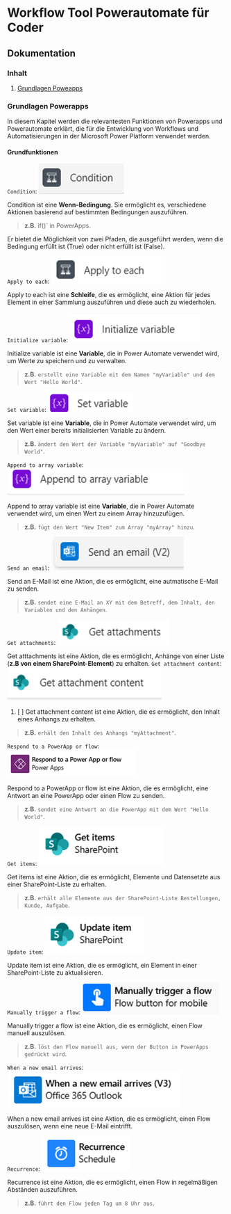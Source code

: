 # **Workflow Tool Powerautomate für Coder**
## **Dokumentation**

### **Inhalt**

1. [Grundlagen Poweapps](#grundlagen-powerapps)


### **Grundlagen Powerapps**
In diesem Kapitel werden die relevantesten Funktionen von Powerapps und Powerautomate erklärt, die für die Entwicklung von Workflows und Automatisierungen in der Microsoft Power Platform verwendet werden.

#### **Grundfunktionen**

`Condition`:
![img_55.png](img_55.png)

Condition ist eine **Wenn-Bedingung**. Sie ermöglicht es, verschiedene Aktionen basierend auf bestimmten Bedingungen auszuführen.
> **z.B.** ìf()` in PowerApps.

Er bietet die Möglichkeit von zwei Pfaden, die ausgeführt werden, wenn die Bedingung erfüllt ist (True) oder nicht erfüllt ist (False).

`Apply to each`:
![img_63.png](img_63.png)

Apply to each ist eine **Schleife**, die es ermöglicht, eine Aktion für jedes Element in einer Sammlung auszuführen und diese auch zu wiederholen.

`Initialize variable`:
![img_64.png](img_64.png)

Initialize variable ist eine **Variable**, die in Power Automate verwendet wird, um Werte zu speichern und zu verwalten.
> **z.B.** `erstellt eine Variable mit dem Namen "myVariable" und dem Wert "Hello World"`.

`Set variable`:
![img_65.png](img_65.png)

Set variable ist eine **Variable**, die in Power Automate verwendet wird, um den Wert einer bereits initialisierten Variable zu ändern.
> **z.B.** `ändert den Wert der Variable "myVariable" auf "Goodbye World"`.

`Append to array variable`:
![img_66.png](img_66.png)

Append to array variable ist eine **Variable**, die in Power Automate verwendet wird, um einen Wert zu einem Array hinzuzufügen.
> **z.B.** `fügt den Wert "New Item" zum Array "myArray" hinzu`.

`Send an email`:
![img_67.png](img_67.png)

Send an E-Mail ist eine Aktion, die es ermöglicht, eine autmatische E-Mail zu senden.
> **z.B.** `sendet eine E-Mail an XY mit dem Betreff, dem Inhalt, den Variablen und den Anhängen`.

`Get attachments`:
![img_68.png](img_68.png)

Get atttachments ist eine Aktion, die es ermöglicht, Anhänge von einer Liste (**z.B von einem SharePoint-Element**) zu erhalten.
`Get attachment content`:
![img_69.png](img_69.png)

1. [ ] Get attachment content ist eine Aktion, die es ermöglicht, den Inhalt eines Anhangs zu erhalten.
> **z.B.** `erhält den Inhalt des Anhangs "myAttachment"`.

`Respond to a PowerApp or flow`:
![img_70.png](img_70.png)

Respond to a PowerApp or flow ist eine Aktion, die es ermöglicht, eine Antwort an eine PowerApp oder einen Flow zu senden.
> **z.B.** `sendet eine Antwort an die PowerApp mit dem Wert "Hello World"`.

`Get items`:
![img_71.png](img_71.png)

Get items ist eine Aktion, die es ermöglicht, Elemente und Datensetzte aus einer SharePoint-Liste zu erhalten.
> **z.B.** `erhält alle Elemente aus der SharePoint-Liste Bestellungen, Kunde, Aufgabe`.

`Update item`:
![img_72.png](img_72.png)

Update item ist eine Aktion, die es ermöglicht, ein Element in einer SharePoint-Liste zu aktualisieren.

`Manually trigger a flow`:
![img_73.png](img_73.png)

Manually trigger a flow ist eine Aktion, die es ermöglicht, einen Flow manuell auszulösen.
> **z.B.** `löst den Flow manuell aus, wenn der Button in PowerApps gedrückt wird`.

`When a new email arrives`:
![img_74.png](img_74.png)

When a new email arrives ist eine Aktion, die es ermöglicht, einen Flow auszulösen, wenn eine neue E-Mail eintrifft.

`Recurrence`:
![img_75.png](img_75.png)

Recurrence ist eine Aktion, die es ermöglicht, einen Flow in regelmäßigen Abständen auszuführen.
> **z.B.** `führt den Flow jeden Tag um 8 Uhr aus`.

